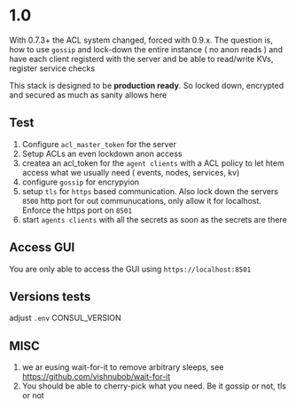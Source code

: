 # 1.0

With 0.7.3+ the ACL system changed, forced with 0.9.x. The question is, how to use `gossip` and lock-down the entire instance ( no anon reads )
and have each client registerd with the server and be able to read/write KVs, register service checks

This stack is designed to be **production ready**. So locked down, encrypted and secured as much as sanity allows here

## Test

1. Configure `acl_master_token` for the server
2. Setup ACLs an even lockdown anon access
3. createa an acl_token for the `agent clients` with a ACL policy to let htem access what we usually need ( events, nodes, services, kv)
4. configure `gossip` for encrypyion 
5. setup `tls` for `https` based communication. Also lock down the servers `8500` http port for out communucations, only allow it for localhost. Enforce the https port on `8501`
6. start `agents clients` with all the secrets as soon as the secrets are there

## Access GUI

You are only able to access the GUI using `https://localhost:8501`

## Versions tests

adjust `.env` CONSUL_VERSION

## MISC

1. we ar eusing wait-for-it to remove arbitrary sleeps, see https://github.com/vishnubob/wait-for-it
2. You should be able to cherry-pick what you need. Be it gossip or not, tls or not